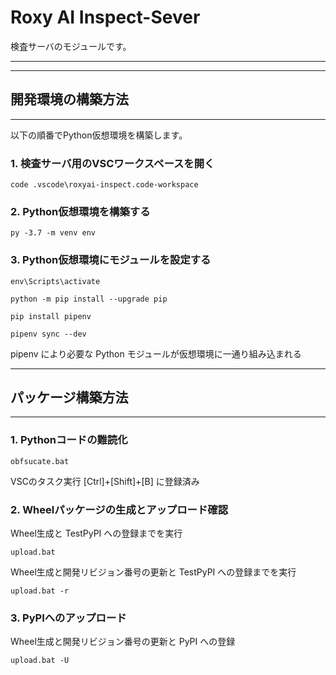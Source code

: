 # Roxy AI Inspect-Sever

検査サーバのモジュールです。

---

---
## 開発環境の構築方法
---

以下の順番でPython仮想環境を構築します。

### 1. 検査サーバ用のVSCワークスペースを開く

```
code .vscode\roxyai-inspect.code-workspace
```

### 2. Python仮想環境を構築する 

```
py -3.7 -m venv env
```

### 3. Python仮想環境にモジュールを設定する

```
env\Scripts\activate

python -m pip install --upgrade pip

pip install pipenv

pipenv sync --dev
```
pipenv により必要な Python モジュールが仮想環境に一通り組み込まれる


---
## パッケージ構築方法
---

### 1. Pythonコードの難読化

```
obfsucate.bat
```

VSCのタスク実行 [Ctrl]+[Shift]+[B] に登録済み

### 2. Wheelパッケージの生成とアップロード確認

Wheel生成と TestPyPI への登録までを実行
```
upload.bat
```

Wheel生成と開発リビジョン番号の更新と TestPyPI への登録までを実行
```
upload.bat -r
```

### 3. PyPIへのアップロード

Wheel生成と開発リビジョン番号の更新と PyPI への登録
```
upload.bat -U
```
